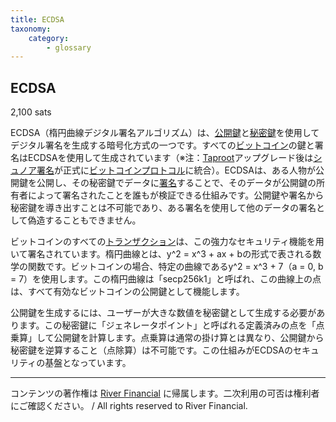 ```yaml
---
title: ECDSA
taxonomy:
    category:
        - glossary
---
```


## ECDSA
2,100 sats

ECDSA（楕円曲線デジタル署名アルゴリズム）は、[公開鍵](http://lostinbitcoin.jp.testrs.jp/staging/glossary/public_key/)と[秘密鍵](http://lostinbitcoin.jp.testrs.jp/staging/glossary/private_key/)を使用してデジタル署名を生成する暗号化方式の一つです。すべての[ビットコイン](http://lostinbitcoin.jp.testrs.jp/staging/glossary/bitcoin/)の鍵と署名はECDSAを使用して生成されています（※注：[Taproot](http://lostinbitcoin.jp.testrs.jp/staging/glossary/taproot/)アップグレード後は[シュノア署名](http://lostinbitcoin.jp.testrs.jp/staging/glossary/schnorr_signature/)が正式に[ビットコインプロトコル](http://lostinbitcoin.jp.testrs.jp/staging/glossary/protocol/)に統合）。ECDSAは、ある人物が公開鍵を公開し、その秘密鍵でデータに[署名](http://lostinbitcoin.jp.testrs.jp/staging/glossary/signature/)することで、そのデータが公開鍵の所有者によって署名されたことを誰もが検証できる仕組みです。公開鍵や署名から秘密鍵を導き出すことは不可能であり、ある署名を使用して他のデータの署名として偽造することもできません。

ビットコインのすべての[トランザクション](http://lostinbitcoin.jp.testrs.jp/staging/glossary/transaction/)は、この強力なセキュリティ機能を用いて署名されています。楕円曲線とは、y^2 = x^3 + ax + bの形式で表される数学の関数です。ビットコインの場合、特定の曲線であるy^2 = x^3 + 7（a = 0, b = 7）を使用します。この楕円曲線は「secp256k1」と呼ばれ、この曲線上の点は、すべて有効なビットコインの公開鍵として機能します。

公開鍵を生成するには、ユーザーが大きな数値を秘密鍵として生成する必要があります。この秘密鍵に「ジェネレータポイント」と呼ばれる定義済みの点を「点乗算」して公開鍵を計算します。点乗算は通常の掛け算とは異なり、公開鍵から秘密鍵を逆算すること（点除算）は不可能です。この仕組みがECDSAのセキュリティの基盤となっています。

---
コンテンツの著作権は [River Financial](https://river.com/) に帰属します。二次利用の可否は権利者にご確認ください。 / All rights reserved to River Financial.
